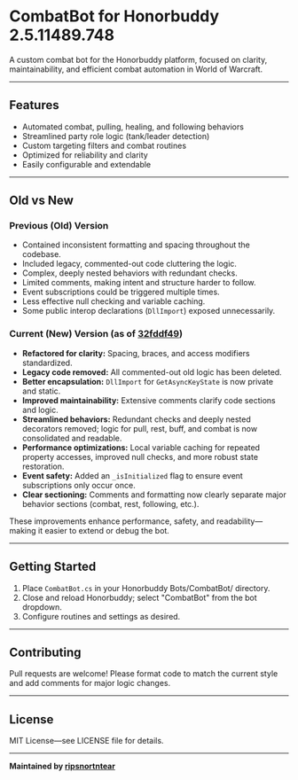 # CombatBot for Honorbuddy 2.5.11489.748

A custom combat bot for the Honorbuddy platform, focused on clarity, maintainability, and efficient combat automation in World of Warcraft.

---

## Features

- Automated combat, pulling, healing, and following behaviors
- Streamlined party role logic (tank/leader detection)
- Custom targeting filters and combat routines
- Optimized for reliability and clarity
- Easily configurable and extendable

---

## Old vs New

### Previous (Old) Version

- Contained inconsistent formatting and spacing throughout the codebase.
- Included legacy, commented-out code cluttering the logic.
- Complex, deeply nested behaviors with redundant checks.
- Limited comments, making intent and structure harder to follow.
- Event subscriptions could be triggered multiple times.
- Less effective null checking and variable caching.
- Some public interop declarations (`DllImport`) exposed unnecessarily.

### Current (New) Version (as of [32fddf49](https://github.com/ripsnortntear/CombatBot_HB_2.5.11489.748/commit/32fddf49e99458bef1b3fcf94c879c2d78dc4a78))

- **Refactored for clarity:** Spacing, braces, and access modifiers standardized.
- **Legacy code removed:** All commented-out old logic has been deleted.
- **Better encapsulation:** `DllImport` for `GetAsyncKeyState` is now private and static.
- **Improved maintainability:** Extensive comments clarify code sections and logic.
- **Streamlined behaviors:** Redundant checks and deeply nested decorators removed; logic for pull, rest, buff, and combat is now consolidated and readable.
- **Performance optimizations:** Local variable caching for repeated property accesses, improved null checks, and more robust state restoration.
- **Event safety:** Added an `_isInitialized` flag to ensure event subscriptions only occur once.
- **Clear sectioning:** Comments and formatting now clearly separate major behavior sections (combat, rest, following, etc.).

These improvements enhance performance, safety, and readability—making it easier to extend or debug the bot.

---

## Getting Started

1. Place `CombatBot.cs` in your Honorbuddy Bots/CombatBot/ directory.
2. Close and reload Honorbuddy; select "CombatBot" from the bot dropdown.
3. Configure routines and settings as desired.

---

## Contributing

Pull requests are welcome! Please format code to match the current style and add comments for major logic changes.

---

## License

MIT License—see LICENSE file for details.

---

**Maintained by [ripsnortntear](https://github.com/ripsnortntear)**
